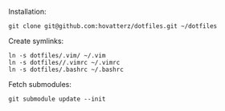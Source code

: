 Installation:

	git clone git@github.com:hovatterz/dotfiles.git ~/dotfiles

Create symlinks:

	ln -s dotfiles/.vim/ ~/.vim
	ln -s dotfiles//.vimrc ~/.vimrc
	ln -s dotfiles/.bashrc ~/.bashrc

Fetch submodules:

	git submodule update --init
